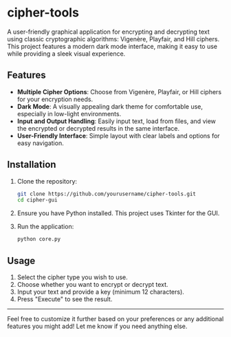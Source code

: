 # cipher-tools
A user-friendly graphical application for encrypting and decrypting text using classic cryptographic algorithms: Vigenère, Playfair, and Hill ciphers. This project features a modern dark mode interface, making it easy to use while providing a sleek visual experience.

## Features

- **Multiple Cipher Options**: Choose from Vigenère, Playfair, or Hill ciphers for your encryption needs.
- **Dark Mode**: A visually appealing dark theme for comfortable use, especially in low-light environments.
- **Input and Output Handling**: Easily input text, load from files, and view the encrypted or decrypted results in the same interface.
- **User-Friendly Interface**: Simple layout with clear labels and options for easy navigation.

## Installation

1. Clone the repository:
   ```bash
   git clone https://github.com/yourusername/cipher-tools.git
   cd cipher-gui
   ```

2. Ensure you have Python installed. This project uses Tkinter for the GUI.

3. Run the application:
   ```bash
   python core.py
   ```

## Usage

1. Select the cipher type you wish to use.
2. Choose whether you want to encrypt or decrypt text.
3. Input your text and provide a key (minimum 12 characters).
4. Press "Execute" to see the result.

---

Feel free to customize it further based on your preferences or any additional features you might add! Let me know if you need anything else.
